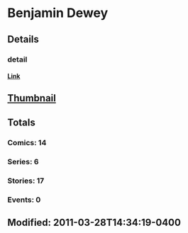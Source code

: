 # Benjamin  Dewey 
## Details
### detail
#### [Link](http://marvel.com/comics/creators/10477/benjamin_dewey?utm_campaign=apiRef&utm_source=225578a89fc76f3d20fbffda5d17a88d)
## [Thumbnail](http://i.annihil.us/u/prod/marvel/i/mg/9/00/4bad94642b71a.jpg)
## Totals
### Comics: 14
### Series: 6
### Stories: 17
### Events: 0
## Modified: 2011-03-28T14:34:19-0400